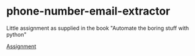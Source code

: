 # phone-number-email-extractor
Little assignment as supplied in the book "Automate the boring stuff with python"

[Assignment](https://automatetheboringstuff.com/2e/chapter7/)
